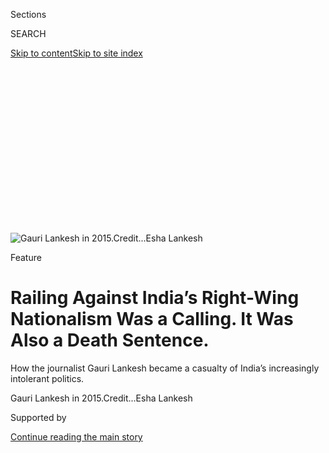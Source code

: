 <div id="app">

<div>

<div>

<div>

<div class="NYTAppHideMasthead css-ikk3s8 e1suatyy0">

<div class="section css-133zg39 e1suatyy2">

<div class="css-eph4ug er09x8g0">

<div class="css-6n7j50">

</div>

<span class="css-1dv1kvn">Sections</span>

<div class="css-10488qs">

<span class="css-1dv1kvn">SEARCH</span>

</div>

[Skip to content](#site-content)[Skip to site
index](#site-index)

</div>

<div class="css-10698na e1huz5gh0">

</div>

</div>

</div>

</div>

<div data-aria-hidden="false">

<div id="site-content" data-role="main">

<div>

<div class="css-1aor85t" style="opacity:0.000000001;z-index:-1;visibility:hidden">

<div class="css-1hqnpie">

<div class="css-epjblv">

<span class="css-z6pdnw">Railing Against India’s Right-Wing Nationalism
Was a Calling. It Was Also a Death
Sentence.</span>

</div>

<div class="css-k008qs">

<div class="css-1iwv8en">

<span class="css-18z7m18"></span>

<div>

<div>

</div>

</div>

</div>

<span class="css-1n6z4y">https://nyti.ms/2u7IhfA</span>

<div class="css-1705lsu">

<div class="css-4xjgmj">

<div class="css-4skfbu" data-role="toolbar" data-aria-label="Social Media Share buttons, Save button, and Comments Panel with current comment count" data-testid="share-tools">

  - 
  - 
  - 
  - 
    
    <div class="css-6n7j50">
    
    </div>

  - 
  - 

</div>

</div>

</div>

</div>

</div>

</div>

<div class="css-11qgg8s">

</div>

<div id="fullBleedHeaderContent">

<div class="css-9fsmc8">

![<span class="css-i48y28 e13ogyst0" data-aria-hidden="true">Gauri
Lankesh in
2015.</span><span class="css-ach9cc e1z0qqy90" itemprop="copyrightHolder"><span class="css-1ly73wi e1tej78p0">Credit...</span><span><span>Esha
Lankesh</span></span></span>](https://static01.graylady3jvrrxbe.onion/images/2019/03/17/magazine/17mag-Lankesh-image1/17mag-Lankesh-image1-articleLarge-v3.jpg?quality=75&auto=webp&disable=upscale)

</div>

<div class="css-1aqq9tq">

Feature

<div class="css-1vkm6nb ehdk2mb0">

# Railing Against India’s Right-Wing Nationalism Was a Calling. It Was Also a Death Sentence.

</div>

How the journalist Gauri Lankesh became a casualty of India’s
increasingly intolerant politics.

</div>

<div class="css-nwzfg5 e1gnum310">

<span class="css-1f9pvn2 magazine">Gauri Lankesh in
2015.</span><span class="css-ach9cc e1z0qqy90" itemprop="copyrightHolder"><span class="css-1ly73wi e1tej78p0">Credit...</span><span><span>Esha
Lankesh</span></span></span>

</div>

<div id="sponsor-wrapper" class="css-1hyfx7x">

<div id="sponsor-slug" class="css-19vbshk">

Supported by

</div>

[Continue reading the main
story](#after-sponsor)

<div id="sponsor" class="ad sponsor-wrapper" style="text-align:center;height:100%;display:block">

</div>

<div id="after-sponsor">

</div>

</div>

<div class="css-1fl1393 e1gnum311">

<div class="css-18e8msd">

<div class="css-vp77d3 epjyd6m0">

<div class="css-1baulvz">

By <span class="css-1baulvz last-byline" itemprop="name">Rollo
Romig</span>

</div>

</div>

  - March 14,
    2019

  - 
    
    <div class="css-4xjgmj">
    
    <div class="css-d8bdto" data-role="toolbar" data-aria-label="Social Media Share buttons, Save button, and Comments Panel with current comment count" data-testid="share-tools">
    
      - 
      - 
      - 
      - 
        
        <div class="css-6n7j50">
        
        </div>
    
      - 
      - 
    
    </div>
    
    </div>

</div>

</div>

</div>

<div class="section meteredContent css-1r7ky0e" name="articleBody" itemprop="articleBody">

<div class="css-1fanzo5 StoryBodyCompanionColumn">

<div class="css-53u6y8">

<span class="css-ggqk20 ethc9we0">G</span>auri Lankesh usually worked
late on Tuesday nights. The exuberantly leftist weekly newspaper she
edited, Gauri Lankesh Patrike, went to press on Wednesdays, and she had
to finalize the articles. But on Tuesday, Sept. 5, 2017, she drove home
early, around 7:45 p.m.; she had an evening appointment with cable
repairmen to fix her TV.

The last person she spoke to before leaving the office was Satish, the
paper’s I.T. manager. Money was always tight because of her refusal to
allow advertisements in the newspaper, which she felt was necessary to
shield it from the corruption and outside pressure that often compromise
the Indian press. Gauri Lankesh Patrike ran on subscriptions and
newsstand sales, supplemented by a book-publishing sideline. But the
paper’s financial situation had become so dire that she had decided, for
the first time, to run ads in a forthcoming special holiday issue. She
asked Satish (who goes by a single name) to start soliciting them the
next day.

At its peak, Gauri Lankesh Patrike’s circulation numbered only in the
high four digits, and Lankesh mostly wrote in Kannada, a regional
language understood by only 3.6 percent of Indians (though in
hyper-populous India, that is 48 million people, more than the total
population of Spain). But her political activism and her lively social
media presence extended her reach far beyond the paper’s print run. At a
time of intense vitriol against the press in India, she was a fearless,
sometimes reckless critic of the right-wing, Hindu-nationalist Bharatiya
Janata Party, or B.J.P., which has held power in India since 2014. Her
paper was a tabloid in every sense, gleefully sensational and
indifferent to decorum. But the vehemence and humor of her polemics in
defense of pluralism and minority rights had made her a beloved figure
to an increasingly embattled opposition.

She was more vulnerable than she sounded on the page. She reminded one
friend of a sparrow: her head topped with a feathery whorl of short gray
hair, bursting with noisy argument but fundamentally gentle. At 55 she
was five feet and a half inch tall — she always insisted on the half
inch, her ex-husband said — and skinny, possibly because of her heavy
smoking and her tendency to work through mealtimes.

</div>

</div>

<div class="css-1fanzo5 StoryBodyCompanionColumn">

<div class="css-53u6y8">

She lived alone in an unusually quiet pocket of Bangalore, the capital
city of the south Indian state of Karnataka. Her lone concession to
friends and family concerned about her safety was a few closed-circuit
TV cameras she installed half a year earlier — cameras that captured
some of what happened on the night of Sept. 5.

Just after 8 p.m. she parked her car, a compact white Toyota, at an
indifferent angle, then jumped out to open the gate. From the camera
footage, it appeared that she hadn’t noticed the motorcycle with two
riders that had followed her home. The moment she got her gate open, the
motorcycle’s passenger rushed up and shot her with a crude pistol. Two
bullets hit her in the abdomen, one passing through her liver.

Lankesh turned to run, and the third shot missed her and struck a wall.
A fourth bullet hit her in the back, passing through a lung and grazing
her heart before exiting through the left cup of her bra. The whole
encounter lasted about five seconds. Within a minute, the cable
repairmen pulled up and found her splayed across the entryway to her
house in a pool of blood.

About 20,000 people attended a Bangalore rally in her honor a week
later. Her friends marveled not only at the number of supporters but at
their variety: writers, students, activists, members of the marginalized
Dalit and Adivasi communities, transgender women, rickshaw drivers,
landless farmers, Muslims, Christians. Large “I Am Gauri” demonstrations
arose nationwide in outrage at the increasing attacks, rhetorical and
physical, on Indian journalists. Narendra Modi, the prime minister,
routinely tweets condolences after airplane crashes in foreign countries
but made no comment about Lankesh’s murder.

</div>

</div>

<div class="css-79elbk" data-testid="photoviewer-wrapper">

<div class="css-z3e15g" data-testid="photoviewer-wrapper-hidden">

</div>

<div class="css-1a48zt4 ehw59r15" data-testid="photoviewer-children">

![<span class="css-i48y28 e13ogyst0" data-aria-hidden="true">Police
officials investigate the crime scene at the house of Gauri Lankesh, who
was murdered in Bangalore on Sept. 5,
2017.</span><span class="css-ach9cc e1z0qqy90" itemprop="copyrightHolder"><span class="css-1ly73wi e1tej78p0">Credit...</span><span>Manjunath
Kiran/Agence France-Presse — Getty
Images</span></span>](https://static01.graylady3jvrrxbe.onion/images/2019/03/17/magazine/17mag-Lankesh-image2/17mag-Lankesh-image2-articleLarge.jpg?quality=75&auto=webp&disable=upscale)

</div>

</div>

<div class="css-1fanzo5 StoryBodyCompanionColumn">

<div class="css-53u6y8">

The Committee to Protect Journalists has been keeping track of 35 cases
of Indian journalists murdered specifically for their work since 1992,
and only two of these cases have resulted in a successful conviction.
“There seems to be a license that people feel to beat up or attack
journalists in India,” Steven Butler, the coordinator of the committee’s
Asia program, told me when I met him in December 2017. As we spoke, his
phone buzzed: Another journalist had been arrested in Kashmir.

</div>

</div>

<div class="css-1fanzo5 StoryBodyCompanionColumn">

<div class="css-53u6y8">

India’s newspaper culture has long been among the most varied and
vigorous in the world, which the country’s free-speech laws help enable.
But the protections offered by those laws have always been as tenuous as
they are broad. The country has no explicit constitutional protection of
freedom of the press, and the laws that do exist are easily curtailable
in the interest of security, public decency or religious sentiment. Its
sluggish judicial system can be exploited to harass journalists, and
endemic corruption forever threatens to compromise their work.

The situation has unquestionably deteriorated over the past several
years — a fact that owes much to the ascent of the B.J.P. In the 2014
elections, the party won 282 of the 545 seats in the lower house of
India’s Parliament, which determines the prime ministership. The
Congress Party, which has led nearly every Indian government since
independence, won only 44.

Political pressure on journalists is nothing new in India, but the
current government is the first in many years to treat them as an
ideological enemy. Since he took office in 2014, Modi has not held a
single news conference in India. Among B.J.P. politicians, a popular
term for journalists is “presstitutes.” A dispatch on Indian journalism
last year by the Committee to Protect Journalists described an
unprecedented climate of self-censorship and fear, reporting, “The media
is in the worst state India has ever seen.”

In these circumstances, Lankesh’s audacity and integrity were all the
more notable. And her murder has deepened the chill. The anonymous
author of Humans of Hindutva, a popular Facebook page satirizing the
religious right wing, abruptly shut it down twice in 2017 after posting
about receiving death threats (though the page has since returned). “I
have no desire to end up like Gauri Lankesh,” the author wrote. A young
investigative reporter named Aruna Chandrasekhar told me that Lankesh’s
example had been particularly inspiring to Indian women freelance
journalists, and that when she found herself feeling vulnerable while
reporting a story alone in an unfamiliar place, the thought of Lankesh’s
fearlessness used to embolden her. “Gauri’s murder shook me,” she said.

By the end of May, national elections will determine if Modi and the
B.J.P. are elected to another five years. It is likely to be the ugliest
campaign season in India’s history. Hostility toward journalists and
opposition figures is intensifying as voting day approaches. The
investigative journalist Rana Ayyub, best known for her investigation
into B.J.P. complicity in religious riots (which Lankesh had published
in a Kannada translation), wrote in a Times Op-Ed last year that she has
been the target of an unrelenting online assault by right-wing
activists: her face was grafted on a pornographic video; her home
address and phone number were circulated; there were threats of gang
rape.

In August, near a public event in New Delhi called Freedom From Fear, an
unknown gunman tried to shoot Umar Khalid, a student activist who was
close to Lankesh. The police last year arrested 11 opposition activists
and lawyers on what appear to have been flimsy charges of instigating
violence at an event in Maharashtra, and in February arrested, on
apparently even thinner evidence, the prominent caste scholar Anand
Teltumbde. Tensions have further risen since Feb. 14, when a suicide
bomber killed 40 Indian soldiers in Kashmir, setting off a series of
skirmishes with Pakistan that are likely to politically benefit the
B.J.P.

</div>

</div>

<div class="css-1fanzo5 StoryBodyCompanionColumn">

<div class="css-53u6y8">

Jignesh Mevani, a legislator and an activist from Gujarat, fears that if
the B.J.P. is re-elected, its extremist supporters will be emboldened.
“Every year they will kill 10 to 15 of our kind of people and put 10
to 15 of our kind of people in jail,” he told me at a July meeting in
Bangalore in Lankesh’s honor. “So by the time they are in power for a
decade, the major faces of the progressive civil rights movements of
this country will be
gone.”

</div>

</div>

<div class="css-79elbk" data-testid="photoviewer-wrapper">

<div class="css-z3e15g" data-testid="photoviewer-wrapper-hidden">

</div>

<div class="css-1a48zt4 ehw59r15" data-testid="photoviewer-children">

<div class="css-1xdhyk6 erfvjey0">

<span class="css-1ly73wi e1tej78p0">Image</span>

<div class="css-zjzyr8">

<div data-testid="lazyimage-container" style="height:257.77777777777777px">

</div>

</div>

</div>

<span class="css-i48y28 e13ogyst0" data-aria-hidden="true">The body of
Gauri Lankesh is brought to the Ravindra Kalakshetra cultural center as
people gather to pay their respects on Sept. 6,
2017.</span><span class="css-ach9cc e1z0qqy90" itemprop="copyrightHolder"><span class="css-1ly73wi e1tej78p0">Credit...</span><span>Manjunath
Kiran/Agence France-Presse — Getty Images</span></span>

</div>

</div>

<div class="css-1fanzo5 StoryBodyCompanionColumn">

<div class="css-53u6y8">

Lankesh’s murder seemed to fit what was by then an unmistakable pattern
of assassinations of intellectuals who opposed the fundamentalist-Hindu
ideology that animates the B.J.P., all of which remained unsolved.
Between 2013 and 2015, three religiously freethinking Indian writers and
activists were shot dead near their homes by assailants who escaped on
motorcycles: the doctor Narendra Dabholkar, in Pune; the politician
Govind Pansare, in Kolhapur; and the scholar M.M. Kalburgi, in Dharwad.
After Kalburgi’s murder, scores of Indian writers returned their awards
from the National Academy of Letters to protest both the lack of
progress in the murder investigations and the B.J.P.’s silence over
rising intolerance, to no effect. There was much anxious speculation
over who might be the next writer to die. But few thought it would be
Lankesh, in part simply because she lived in Bangalore.

Situated on a plateau at the center of India’s southern triangle,
Bangalore has a mild climate year-round, a condition that seems to have
nourished the city’s reputation as an easygoing, tolerant place. It is
often said that the city’s slogan is the Kanglish phrase “swalpa adjust
maadi” — or, “please adjust a little.” Bangalore reflects India’s
diversity — its mélange of cultures, languages, religions and histories
— more than most places. It is a city that attracts migrants from all
over India, few of whom speak Kannada, the official language of
Karnataka, as their primary tongue. India’s science-research efforts
have centered on Bangalore for more than a century as has, in recent
decades, its information-technology industry, and the city consequently
has one of the world’s most educated work forces. By some accounts, its
most intractable problem is traffic. According to the Karnataka Police,
a year can pass in Bangalore without a single instance of a gun used in
a crime.

To many Bangaloreans, Lankesh’s murder felt like the violent
announcement of the end of an era — an era that had arguably sprung from
the imagination of Lankesh’s father, P. Lankesh. A commanding figure
with huge eyeglasses and a generous mustache, Lankesh was a compulsively
productive, endlessly quarrelsome English professor, fiction writer,
poet, playwright, filmmaker, essayist and journalist. He dominated and
in many ways dictated the cultural and political discourse in the state
of Karnataka to a degree unimaginable before or after the 20 years in
which he edited Lankesh Patrike, the tabloid he founded in 1980.

Gauri Lankesh’s ex-husband, the journalist Chidanand Rajghatta,
describes Lankesh Patrike — the name, in Kannada, simply means
“Lankesh’s newspaper” — as “a weird mixture of high literary essay
combined with low political tattle,” like an unlikely merger of The New
Yorker and The New York Post, but with a delightful idiom all its own.
“There was everything in that paper: great politics, great literature,
great gossip,” the journalist Sugata Srinivasaraju told me. “He
translated Baudelaire, he translated Rimbaud, then he talked about
Barthes. You are sitting in this corner of Karnataka and you are being
introduced to the world.”

Gauri Lankesh grew up in her father’s shadow, and at first she kept her
distance from the Kannada literary scene he personified. She and
Rajghatta took jobs in Delhi, far from Karnataka, and wrote exclusively
in English. “We were completely Anglicized,” Rajghatta told me.
“Deracinated. We’d forgotten our roots.” When P. Lankesh died in 2000,
it was unthinkable that anyone could fill his shoes — least of all his
daughter, who was then barely literate in Kannada. But her family legacy
proved irresistible, and she moved back to Bangalore to serve as the
paper’s editor.

</div>

</div>

<div class="css-1fanzo5 StoryBodyCompanionColumn">

<div class="css-53u6y8">

It was an impossible job, but Lankesh found she loved it. She never
approached her father’s literary talents in Kannada but was his equal in
pluck. Shortly after she assumed the editorship, a journalist
interviewing her noted that her father had often been threatened and
insulted by his critics. “I am not afraid of physical attacks at all,”
she said. “Being a woman is my security right now.”

The job radicalized her. After spending much of her adult life removed
from Karnataka, she suddenly found herself immersed in its problems: the
labor complaints of Bangalore’s municipal sanitation workers or the
persistence of retrograde local superstitions such as made snana,
wherein lower-caste Hindus roll on the ground over leftover food from a
ceremonial meal eaten by Brahmins. (The practice was finally outlawed in
Karnataka in 2017.) The experience transformed her into a leftist and an
activist, and Lankesh Patrike transformed with her. Its new direction
led to an ideological rift with the paper’s owner and publisher, her
brother Indrajit. In 2005, she left the paper, and the next week she
started a new tabloid of her own: Gauri Lankesh Patrike.

In a cave high in the mountains of central Karnataka there is a
religious shrine called Baba Budangiri. It is named for Baba Budan, a
Muslim Sufi saint who lived there in the 16th century and who is
credited in legend with introducing coffee to India. The shrine has
functioned for centuries as a place of worship for Muslims and Hindus
alike. Hinduism has always resisted any universally satisfactory
definition, and syncretic sites like Baba Budangiri are the religion’s
frontiers, where Hinduism’s porousness is most evident. In any religion,
the regulation of such sites is the surest sign of a hard shift toward
orthodoxy — toward an attempt to rigidly define doctrine and heresy.
Around 30 years ago, right-wing activists began organizing large,
festive religious rallies at Baba Budangiri, eventually demanding that
it should be declared an exclusively Hindu
site.

</div>

</div>

<div style="max-width:100%;margin:0 auto">

<div class="css-17dprlf" data-id="100000006399176" data-slug="17mag-lankesh-pullquote1" style="max-width:600px">

</div>

</div>

<div class="css-1fanzo5 StoryBodyCompanionColumn">

<div class="css-53u6y8">

In 2001, Lankesh visited the site as part of a delegation of literary
figures on a fact-finding mission about the controversy. Soon she was
not simply reporting on the situation but diving into it, headlining
counterdemonstrations and making political connections for the
activists. Shiva Sundar, her closest colleague in her journalism and in
her activism, told me that in 2003 the police had refused permission for
a protest in the nearest town. But Lankesh was determined to be
arrested, so she sneaked into town wearing a burqa, then threw it off
when she reached the police station and shouted slogans until she was
hauled into custody.

The dispute over Baba Budangiri was the latest in a long series of
battles over two rival ideas of India. One idea is the pluralist,
multireligious, multicultural vision on which the country was founded in
1947. The other is known as Hindutva: a fundamentalist, majoritarian
movement that seeks to codify and enforce orthodox Hinduism and to
define India as an explicitly Hindu country (despite the fact that India
has the second-largest Muslim population in the world). The most
important Hindutva organization is the Rashtriya Swayamsevak Sangh, or
R.S.S., a powerful Hindu-nationalist paramilitary group — rank-and-file
members line up daily to perform physical training drills in
white-and-brown uniforms — that was founded in 1925 and reportedly has
millions of members. The Hindutva groups affiliated with the R.S.S. are
known collectively as the Sangh Parivar. One of them is the Bharatiya
Janata Party.

Many of India’s worst internal conflicts have occurred along the
pluralist-Hindutva fault line. In 1948, a former R.S.S. member named
Nathuram Godse assassinated Mohandas Gandhi over what he felt was
Gandhi’s preferential treatment of Muslims. In 1992, a crowd of
Hindutva activists, accompanied by B.J.P. politicians, tore down a
450-year-old mosque in the north Indian city of Ayodhya; ensuing
nationwide riots left approximately 1,000 people dead, most of them
Muslims. In 2002, a train car carrying Hindutva activists from Ayodhya
to the state of Gujarat caught fire under circumstances that remain
highly disputed, killing 59; riots in Gujarat killed around 1,000
people, again mostly Muslims. (Narendra Modi, who was then chief
minister of Gujarat, has been accused of allowing the riots; before he
was elected prime minister, he was denied a visa to visit the United
States on those grounds.) It was in this context that Sangh Parivar and
B.J.P. leaders began talking about making Baba Budangiri “the Ayodhya of
the south.”

</div>

</div>

<div class="css-1fanzo5 StoryBodyCompanionColumn">

<div class="css-53u6y8">

The Congress Party, whose politics are generally secular and social
democratic, has undoubtedly been guilty at times of suppressing the
press and of condoning the mass slaughter of religious minorities. But
many Indian liberals fear that the B.J.P.’s overwhelming victory in 2014
marks the most profound threat to India’s democracy and pluralism since
its founding. The B.J.P. had controlled the prime ministership before,
for six years, after breaking the Congress Party’s longtime hold on the
office in the 1998 elections, but only as part of a coalition government
that required it to tamp down its hard-line positions. In 2014, it won
in a landslide, and a B.J.P. re-election this year would be seen as a
mandate to fully implement the party’s ideology. In the B.J.P.’s
rhetoric, being Indian is equated with being Hindu, and religious
minorities are spoken of as if they were foreigners. Critics are branded
as “anti-national.” Advocates of a secular Indian state — which the
Indian constitution calls for in its very first sentence — are called
“sickulars.”

Such talk has already emboldened a surge of vigilantism. Since the
B.J.P. took power, what is known as “cow protection” has become
increasingly a matter of national politics — the cow holds religious
importance to many Hindus — and lynch mobs have murdered scores of
people, largely Muslims, suspected of slaughtering or selling cattle. In
July of last year, a B.J.P. minister invited to his home eight men who
had been convicted in such a lynching and presented them with garlands
and sweets. In January 2018, after an 8-year-old Muslim girl was
repeatedly raped and then murdered in a Hindu temple, two B.J.P.
ministers attended a rally in support of the men accused of raping and
murdering her.

By the time the B.J.P. won in 2014, Lankesh had, for nearly a decade,
been using her own newspaper to thrust herself into the center of local
debates over Hindu nationalism. Gauri Lankesh Patrike mostly jettisoned
the literary entertainments and ideological unclassifiability that
characterized her father’s paper and evolved into a single-minded
political broadside against the right wing. Shiva Sundar described Gauri
Lankesh Patrike as “a weekly threat to their philosophy. Every page.
Even the film page had something to say about egalitarian values and to
condemn these people.”

Its mission was earnest, but its tone was typically puckish (often in
ways that defy translation into English). The cover image on the issue
published the week before Lankesh was murdered depicted the bald head of
Amit Shah, the president of the B.J.P., under the headline “The Story of
a Saffron Egg.” (Saffron is Hindutva’s chosen color, and the headline
nodded to a popular movie at the time, “Story of an Egg.”) “Everything
on the cover was harsh,” the journalist Sugata Srinivasaraju said. “A
lot of times it was below the belt.”

Lankesh sometimes got death threats at the office, either by phone or by
mail. “She would ignore it,” her colleague Satish said. “She would say,
‘Who will shoot me?’ We didn’t take it seriously.” Like her father,
she often treated political argument like sport. “She loved it,”
Lankesh’s sister, Kavitha Lankesh, said. “She loved fighting, she
loved voicing her views, she took great pleasure in standing up for
people. She would make a joke, saying, ‘I am on the hit list,’ and she
felt proud to say
that.”

</div>

</div>

<div class="css-79elbk" data-testid="photoviewer-wrapper">

<div class="css-z3e15g" data-testid="photoviewer-wrapper-hidden">

</div>

<div class="css-1a48zt4 ehw59r15" data-testid="photoviewer-children">

<div class="css-1xdhyk6 erfvjey0">

<span class="css-1ly73wi e1tej78p0">Image</span>

<div class="css-zjzyr8">

<div data-testid="lazyimage-container" style="height:274.53333333333336px">

</div>

</div>

</div>

<span class="css-i48y28 e13ogyst0" data-aria-hidden="true">Lankesh, in
Paris, where she was studying
journalism.</span><span class="css-ach9cc e1z0qqy90" itemprop="copyrightHolder"><span class="css-1ly73wi e1tej78p0">Credit...</span><span>Kavitha
Lankesh</span></span>

</div>

</div>

<div class="css-1fanzo5 StoryBodyCompanionColumn">

<div class="css-53u6y8">

More than once, her subjects reported her to the police for criminal
defamation and libel. Such charges rarely hold up in Indian courts, but
they are effective in harassing journalists because the accused must
show up in court wherever the charge is filed. Lankesh’s opponents would
file cases all over the state, which ate up her time and resources. She
took the opportunity to make connections. When she had to appear before
a judge in some distant town, she would often schedule a political
meeting there. Her friends say she learned the best places to eat all
over Karnataka. “All these guys did in harassing her actually helped
her,” her lawyer, Venkatesh Bubberjung, said. “Her sphere of influence
increased multifold.”

</div>

</div>

<div class="css-1fanzo5 StoryBodyCompanionColumn">

<div class="css-53u6y8">

Still, he would advise Lankesh to be more careful in her words. “She’d
say: ‘I am going to call a scoundrel a scoundrel\! It’s your job to
defend me,’ ” he said. In November 2016 she was finally convicted in a
criminal defamation case over a story she published eight years earlier
claiming that several B.J.P. leaders had defrauded a jeweler and was
sentenced to six months in jail. (The sentence was immediately
suspended, and when she was killed, she was awaiting appeal.)

I asked Venkatesh if Lankesh’s rhetoric went overboard at times.
“Frequently, not at times\!” he said. “Whenever you put her on a stage
to speak, you don’t know what’s going to get into her. She said Hinduism
is not a religion at all. Her speech was sometimes very intemperate.” In
one example that particularly offended her opponents, in response to a
campaign to mail sanitary napkins to Modi to protest a new tax on
menstrual hygiene products, she suggested on Twitter that women mail
napkins that had already been used.

But Lankesh had defenders among mainstream Indian liberals too, like the
historian Ramachandra Guha. “There is no such thing as overboard,” he
insisted, pointedly paraphrasing an adage that had been a favorite of
the former B.J.P. prime minister Atal Bihari Vajpayee: “The answer to a
piece of writing is another piece of writing. It’s not murdering
someone.”

We were sitting in Koshy’s, a cozy old restaurant that has long been the
favored watering hole for Bangalore writers. Guha said he had run into
Lankesh several times there. “Certainly Gauri was killed because of what
she said — and because she’s a woman,” he said. “Patriarchal societies
cannot abide independent-minded women. And we are an extremely
patriarchal society still.”

The day after Lankesh was murdered, Guha said in a video interview that
it was very likely that her murderers came from the Sangh Parivar, the
family of Hindutva organizations. The B.J.P.’s youth wing sent him a
letter, written by a former B.J.P. state attorney general, demanding
that Guha apologize for the statement or face defamation charges. “Of
course it’s all part of an attempt to silence and intimidate,” Guha told
me. “The B.J.P., which is a cadre-based, ideological party, is
increasingly a party of thugs and vigilantes. And that spreads. And so
instead of making speeches, you intimidate and threaten. And of course
there’s acquiescence from the top leadership. They never say anything.
Amit Shah and Modi say nothing if violence is committed in the name of
Hindutva — never.”

Throughout the past five years of national B.J.P. rule, the party and
its allies have controlled a majority of state governments, too:
currently 16 out of India’s 29 states, down from its peak of 21 last
year. (India’s political system is parliamentary and federalist, with
powers distributed between the central and state governments.) South
India is the only region where the Hindutva party has never had much
luck. “Communal, radical, hard-line right-wing politics is an import to
Karnataka,” Srinivasaraju told me.

But Karnataka is the southern state where the B.J.P. may have fought
hardest to gain a foothold. The party likes to call Karnataka its
“gateway to the south.” It’s the only southern state the B.J.P. has
ever governed, from 2008 to 2013. And it nearly took power again in
state elections last year, eight months after Lankesh’s
murder.

</div>

</div>

<div class="css-79elbk" data-testid="photoviewer-wrapper">

<div class="css-z3e15g" data-testid="photoviewer-wrapper-hidden">

</div>

<div class="css-1a48zt4 ehw59r15" data-testid="photoviewer-children">

<div class="css-1xdhyk6 erfvjey0">

<span class="css-1ly73wi e1tej78p0">Image</span>

<div class="css-zjzyr8">

<div data-testid="lazyimage-container" style="height:236.51111111111112px">

</div>

</div>

</div>

<span class="css-i48y28 e13ogyst0" data-aria-hidden="true">Police
officials hold up sketches of three of the suspects in murder of
Lankesh.</span><span class="css-ach9cc e1z0qqy90" itemprop="copyrightHolder"><span class="css-1ly73wi e1tej78p0">Credit...</span><span>Bangalore-Arun
Kumar Rao/Press Trust of India, via PTI photo</span></span>

</div>

</div>

<div class="css-1fanzo5 StoryBodyCompanionColumn">

<div class="css-53u6y8">

In the state Legislative Assembly elections (which take place every five
years) in 2008, the B.J.P. ran and won in Karnataka on bread-and-butter
issues; religious ideology took a back seat, as it usually does in
southern elections. But in the 2018 state election season, the B.J.P.
opposition leader of Karnataka’s Assembly promised that the party’s
first bill after victory would be a statewide ban on cattle slaughter.
This election “is not about roads, drinking water or gutters,” the
B.J.P. legislator Sanjay Patil said at a rally in April 2018. “This
election is about a battle between Hindus and Muslims.” It was one of
the most religiously divisive election campaigns any southern state had
ever seen, and it won a plurality of the state’s 222 seats, just nine
short of a majority, though the B.J.P. failed to form a coalition that
would put it in power.

One afternoon in January 2018, a few months before that election, I went
to the B.J.P. headquarters in Bangalore to discuss Lankesh’s murder with
five local party leaders. We met in the building’s library, and as we
spoke a growing assemblage of B.J.P. members crowded against its glass
door to catch a glimpse of Malavika Avinash, a popular Kannada-language
actress who moonlights as a B.J.P. spokeswoman. Outside the room, party
members chanted party slogans.

“See, there are two versions to this story,” Avinash said. “Everyone has
their own conspiracy theory about who might have killed her or who would
have benefited by killing her.” Many observers had noted that Lankesh,
like the three previous assassination victims, Dabholkar, Pansare and
Kalburgi, was particularly critical of Hindutva. But the theory Avinash
pointed to, as did every other Hindutva adherent I met, was that
underground Maoist revolutionaries had killed Lankesh because she helped
some of their comrades negotiate re-entry into society. “There were
allegations that she perhaps, in a sense, sold them to the state
government,” Avinash said. “But nobody knows who did it yet.”

At first the B.J.P. representatives spoke carefully to me about Lankesh,
but soon their complaints began tumbling out. They repeatedly accused
her of yellow journalism, of Hindu-bashing and of “character
assassination” against them — an unfortunate choice of words about the
victim of a literal assassination. “She was extremely scathing,” Avinash
said. “Language that was unbecoming of a journalist.” Anytime they
sensed they were piling on too much, they added the caveat that murder,
of course, was wrong. “She did live in a very remote place,” Avinash
said. “She lived alone and didn’t care, really. She should have perhaps
cared for her own safety.”

The slogan-chanting outside the room grew louder. After our interview
concluded, I followed the noise downstairs and found a crowd of men
festively hoisting a newly minted B.J.P. legislator on their shoulders;
they were celebrating the recent defections to the B.J.P. of several
politicians from rival parties. In the crowd I met a friendly
middle-aged journalist named S.A. Hemantha Kumar who introduced me to
Sabitha Rao, a B.J.P. supporter who used to work for a mainstream
newspaper called the Deccan Herald. When Kumar learned I was writing
about Lankesh, he excitedly gave me a copy of an issue of the magazine
he writes for, a right-wing weekly called Uday India, with a cover story
on Lankesh. Kumar’s own article described her as “a so-called journalist
with a devious agenda, dubious character & malicious intent.”

“She had a concern for the poor, no doubt about it,” Kumar said of
Lankesh. “She was a very passionate person, eccentric and perverse.
Pervert thinking. She had no children. A strange marriage. But she had a
lot of boyfriends. That has nothing to do with it, just telling you. She
was taking drugs as of late.” (There is no evidence that this was the
case.)

</div>

</div>

<div class="css-1fanzo5 StoryBodyCompanionColumn">

<div class="css-53u6y8">

“Substances,” Rao said.

“She was drinking, she was smoking, she had taken to drugs,” Kumar
continued. “She lived alone. Huge house.” (It is actually fairly modest,
and her mother owned it.) “She was not a good journalist.”

“Very coarse,” Rao said.

“Very coarse,” Kumar agreed. “But ultimately, killing is sad. Killing is
not acceptable. You cannot justify
it.”

</div>

</div>

<div class="css-79elbk" data-testid="photoviewer-wrapper">

<div class="css-z3e15g" data-testid="photoviewer-wrapper-hidden">

</div>

<div class="css-1a48zt4 ehw59r15" data-testid="photoviewer-children">

<div class="css-1xdhyk6 erfvjey0">

<span class="css-1ly73wi e1tej78p0">Image</span>

<div class="css-zjzyr8">

<div data-testid="lazyimage-container" style="height:522.6444444444445px">

</div>

</div>

</div>

<span class="css-i48y28 e13ogyst0" data-aria-hidden="true">The cover of
Gauri Lankesh Patrike following her murder.</span>

</div>

</div>

<div class="css-1fanzo5 StoryBodyCompanionColumn">

<div class="css-53u6y8">

This seemed like the final word until Rao added: “She behaved like a
16-year-old. She was always living on the edge. Reckless, I’d say. She
paid for it.”

**For nearly half** a year after Lankesh’s murder, there were no
arrests, and nearly everyone following the case seemed to be resigned to
the fact that this would be just another unsolved assassination. But
then, in May, the Karnataka Police’s special investigation team filed a
charge sheet against a Hindutva activist named K.T. Naveen Kumar,
running to some 650 pages and accusing him of criminal conspiracy, among
other things. Fifteen more suspects have been arrested and charged in
the months since then; all are in jail awaiting trial and are expected
to plead not guilty. Police are still searching for two more.

The accused include a young utensil salesman named Parashuram Waghmare,
who the police say confessed to pulling the trigger. The police also say
that Waghmare wasn’t familiar with Lankesh when the conspirators asked
him to kill her, so they showed him YouTube videos of her speeches to
persuade him to commit the murder. They gave him 10,000 rupees, or
around $150. Members of a Hindutva group called Sri Ram Sene started a
Facebook fund-raising campaign to support his family. (The group’s
leader, Pramod Muthalik, later denied any connection to Waghmare.)

According to the police, forensics indicated that the gun that killed
Lankesh was potentially also used in two of the three other unsolved
assassinations that seemed to fit the same pattern. The police suspect
that the accused are part of an apparently nameless, multistate
right-wing assassination network with at least 60 members. Many of the
accused have connections with a small, secretive Hindutva group called
the Sanatan Sanstha, members of which have previously been arrested as
suspects in four separate bombings of public places. (The cases are
ongoing; two Sanatan Sanstha members were convicted of one blast but are
out on bail awaiting appeal.)

</div>

</div>

<div class="css-1fanzo5 StoryBodyCompanionColumn">

<div class="css-53u6y8">

The more established Hindutva organizations, including the R.S.S. (the
Hindu-nationalist paramilitary group) and B.J.P., have tried to distance
themselves from such groups and have raised legal complaints against
those who have tried to connect them to violence perpetrated by the
Hindutva fringe. In February, a magistrate ruled that Rahul Gandhi, the
president of the Congress Party, would stand trial for defamation for
implying a link between the R.S.S. and Lankesh’s murder.

Late one night I met with N.P. Amruthesh, the lawyer for four of the
accused men, who is himself a proud follower of the Sanatan Sanstha. An
affable man, seemingly indifferent to appearances, he wore a worn orange
dhoti and white shirt with a blue ink stain billowing out beneath the
pocket. While we spoke, a news segment about Lankesh’s case appeared on
his TV: The R.S.S., it was reported, had issued a statement saying that
the latest man arrested, Mohan Nayak, who is not represented by
Amruthesh, was not a member of the organization. Amruthesh laughed. “In
my opinion, personal opinion, that is not correct,” he said. “When any
person is working for Hindutva, it is your duty to give protection to
that person. ... They’re claiming that he’s not our member, but I came
to know that he always goes to R.S.S. activities and everything. These
organizations, they don’t want to take the responsibility.” Such
disavowals, he said, were bad for morale.

Narendra Modi, meanwhile, has kept his silence. He has never publicly
mentioned Lankesh’s name or referred to her case. “Why should Prime
Minister Modi react?” Muthalik, the Sri Ram Sene leader, said in a
public speech. “Do you expect Modi to respond every time a dog dies in
Karnataka?”

Perhaps the most extraordinary discovery the police have made in their
investigation of Lankesh’s murder is a detailed diary recovered from the
home of a leading suspect. In it were two lists, ostensibly of people
the conspirators wanted dead, reportedly including Veerabhadra
Chennamalla, a liberal-minded Hindu priest, and K.S. Bhagavan, an
outspokenly atheist Shakespeare scholar. First on one of the lists was
Girish Karnad, who is perhaps the greatest living Kannada playwright.
All have been particularly forthright in their criticism of Hindutva.

Second on one list was Lankesh. In the months since she was shot, some
of her friends and colleagues have grown more cautious about what they
write and say and post to social media, even as this year’s unusually
fraught and uncertain Election Day approaches. Others have found
themselves speaking out almost compulsively where they wouldn’t have
before. Prakash Raj, a popular film actor and friend of Lankesh’s who
had previously been quiet on politics, is now running for office on what
could be called the Gauri platform. “When we buried Gauri, we were
actually sowing her,” he said at a literary festival in January. “They
thought she could be silenced, but she lives through us. And if I end up
in the Parliament, it will be Gauri’s voice that will be heard there.”
When the B.J.P. came to national power in the past, it seemed to have
won despite its ideology, campaigning on less divisive issues. But this
year’s election feels like a referendum on Hindutva: Is India primarily
a country for Hindus, or, as Lankesh insisted, for everyone who’s
Indian?

The last two people to have a real conversation with Lankesh were two
old friends, Madhu Bhushan and Kalpana Chakravarthy, who dropped by the
newspaper office on the afternoon of the day she was murdered to search
the archive of Lankesh Patrike, her father’s newspaper, for poems that
Chakravarthy’s husband used to submit. They ended up sitting and talking
for two and a half hours, as if time had stopped and none of them had
anything to do, even though Lankesh’s paper was supposed to go to press
the next day.

I met Bhushan, a feminist activist, four months later at Hotel Chalukya,
whose restaurant is famous for its big, red triangular dosas. As she
ate, she marveled at the vitality, the appetite for life and fight and
fun that Lankesh had displayed just hours before she died. I asked what
they talked about. “What didn’t we talk about?” Bhushan said. “It was an
incredible conversation. We were catching up on 20 years.” They talked
about their shared college days, about the era of P. Lankesh, but most
of all, “nice, juicy gossip.” Friends had been urging Lankesh to get
police protection, but Bhushan recalled Lankesh’s telling her: “I’ve had
one marriage. I don’t need a policeman who will replace my husband.”

They talked and laughed until around 6 p.m. As I often saw when
Lankesh’s friends spoke of her, Bhushan’s eyes glowed as she recounted
the time she spent with her, as though the pleasure of her company still
lingered. “She was a very, very genuine human being,” she said. “I guess
that’s the most radical thing one can be.”/•/

</div>

</div>

</div>

<div>

</div>

<div>

</div>

<div>

</div>

<div>

<div id="bottom-wrapper" class="css-1ede5it">

<div id="bottom-slug" class="css-l9onyx">

Advertisement

</div>

[Continue reading the main
story](#after-bottom)

<div id="bottom" class="ad bottom-wrapper" style="text-align:center;height:100%;display:block;min-height:90px">

</div>

<div id="after-bottom">

</div>

</div>

</div>

</div>

</div>

## Site Index

<div>

</div>

## Site Information Navigation

  - [© <span>2020</span> <span>The New York Times
    Company</span>](https://help.nytimes3xbfgragh.onion/hc/en-us/articles/115014792127-Copyright-notice)

<!-- end list -->

  - [NYTCo](https://www.nytco.com/)
  - [Contact
    Us](https://help.nytimes3xbfgragh.onion/hc/en-us/articles/115015385887-Contact-Us)
  - [Work with us](https://www.nytco.com/careers/)
  - [Advertise](https://nytmediakit.com/)
  - [T Brand Studio](http://www.tbrandstudio.com/)
  - [Your Ad
    Choices](https://www.nytimes3xbfgragh.onion/privacy/cookie-policy#how-do-i-manage-trackers)
  - [Privacy](https://www.nytimes3xbfgragh.onion/privacy)
  - [Terms of
    Service](https://help.nytimes3xbfgragh.onion/hc/en-us/articles/115014893428-Terms-of-service)
  - [Terms of
    Sale](https://help.nytimes3xbfgragh.onion/hc/en-us/articles/115014893968-Terms-of-sale)
  - [Site
    Map](https://spiderbites.nytimes3xbfgragh.onion)
  - [Help](https://help.nytimes3xbfgragh.onion/hc/en-us)
  - [Subscriptions](https://www.nytimes3xbfgragh.onion/subscription?campaignId=37WXW)

</div>

</div>

</div>

</div>
